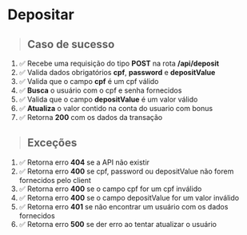 # Depositar

> ## Caso de sucesso

1. ✅ Recebe uma requisição do tipo **POST** na rota **/api/deposit**
2. ✅ Valida dados obrigatórios **cpf**, **password** e **depositValue**
3. ✅ Valida que o campo **cpf** é um cpf válido
4. ✅ **Busca** o usuário com o cpf e senha fornecidos
5. ✅ Valida que o campo **depositValue** é um valor válido
6. ✅ **Atualiza** o valor contido na conta do usuario com bonus
7. ✅ Retorna **200** com os dados da transação

> ## Exceções

1. ✅ Retorna erro **404** se a API não existir
2. ✅ Retorna erro **400** se cpf, password ou depositValue não forem fornecidos pelo client
3. ✅ Retorna erro **400** se o campo cpf for um cpf inválido
3. ✅ Retorna erro **400** se o campo depositValue for um valor inválido
4. ✅ Retorna erro **401** se não encontrar um usuário com os dados fornecidos
6. ✅ Retorna erro **500** se der erro ao tentar atualizar o usuário
